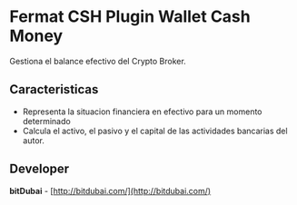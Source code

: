 # Fermat CSH Plugin Wallet Cash Money

Gestiona el balance efectivo del Crypto Broker.

## Caracteristicas
* Representa la situacion financiera en efectivo para un momento determinado
* Calcula el activo, el pasivo y el capital de las actividades bancarias del autor.

## Developer

**bitDubai** - [http://bitdubai.com/](http://bitdubai.com/)
